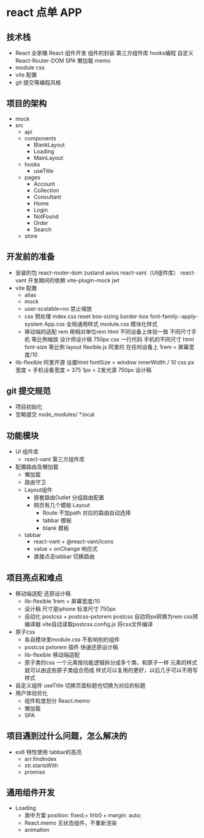 # react 点单 APP

## 技术栈
- React 全家桶
    React 组件开发
    组件的封装
    第三方组件库
    hooks编程 自定义
    React-Router-DOM
      SPA
      懒加载
    memo
- module css
- vite 配置
- git 提交等编程风格

## 项目的架构
- mock
- src
  - api
  - components
    - BlankLayout
    - Loading
    - MainLayout
  - hooks
    - useTitle
  - pages
    - Account
    - Collection
    - Consultant
    - Home
    - Login
    - NotFound
    - Order
    - Search
  - store

## 开发前的准备
- 安装的包
    react-router-dom zustand axios 
      react-vant（UI组件库）
    react-vant
    开发期间的依赖
    vite-plugin-mock jwt 
- vite 配置
  - alias
  - mock
  - user-scalable=no 禁止缩放
  - css 预处理
      index.css reset
      box-sizing border-box  font-family:-apply-system
      App.css  全局通用样式
      module.css  模块化样式
  - 移动端的适配 rem
      用相对单位rem html
      不同设备上体验一致
      不同尺寸手机 等比例缩放
      设计师设计稿 750px 
      css 一行代码  手机的不同尺寸 html font-size 等比例
      layout
      flexible.js 阿里的 在任何设备上
      1rem = 屏幕宽度/10
- lib-flexible
  阿里开源
  设置html fontSize = window
  innerWidth / 10
  css px 宽度 = 手机设备宽度 = 375
  1px = 2发光源
  750px 设计稿

## git 提交规范
- 项目初始化
- 忽略提交
  node_modules/
  *.local
## 功能模块
- UI 组件库
  - react-vant  第三方组件库
- 配置路由及懒加载
  - 懒加载
  - 路由守卫
  - Layout组件
    - 嵌套路由Outlet 分组路由配置
    - 网页有几个模板 Layout
      - Route 不加path 对应的路由自动选择
      - tabbar 模板
      - blank 模板
  - tabbar
    - react-vant + @react-vant/icons
    - value + onChange 响应式
    - 直接点击tabbar 切换路由
## 项目亮点和难点
- 移动端适配 还原设计稿
  - lib-flexible  1rem = 屏幕宽度/10
  - 设计稿 尺寸是iphone 标准尺寸 750px
  - 自动化
      postcss + postcss-pxtorem
      postcss 自动将px转换为rem css预编译器
      vite自动读取postcss.config.js 将css文件编译
- 原子css
  - 各自模块里module.css 不影响别的组件
  - postcss pxtorem 插件 快速还原设计稿
  - lib-flexible 移动端适配
  - 原子类的css
      一个元素按功能逻辑拆分成多个类，和原子一样
      元素的样式就可以由这些原子类组合而成
      样式可以复用的更好，以后几乎可以不用写样式
- 自定义组件
  useTitle  切换页面标题也切换为对应的标题
- 用户体验优化
  - 组件粒度划分
    React.memo
  - 懒加载
  - SPA

## 项目遇到过什么问题，怎么解决的
- es6 特性使用
  tabbar的高亮
  - arr.findIndex
  - str.startsWith
  - promise
## 通用组件开发
- Loading
  - 居中方案
    position: fixed;+ tlrb0 + margin: auto;
  - React.memo 无状态组件，不重新渲染
  - animation